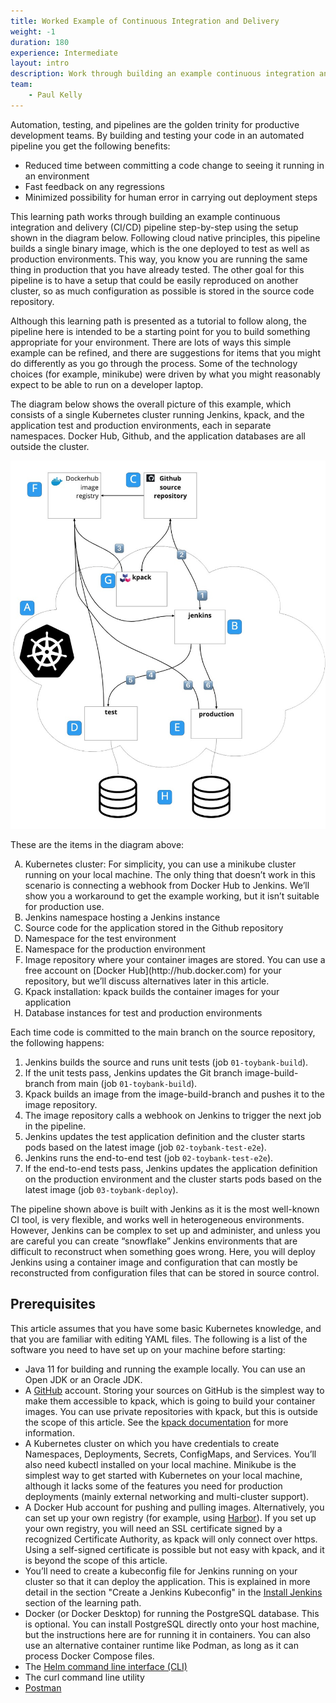 ```yaml
---
title: Worked Example of Continuous Integration and Delivery
weight: -1
duration: 180
experience: Intermediate
layout: intro
description: Work through building an example continuous integration and delivery (CI/CD) pipeline step-by-step
team:
    - Paul Kelly
---
```


Automation, testing, and pipelines are the golden trinity for productive development teams. By building and testing your code in an automated pipeline you get the following benefits:

-   Reduced time between committing a code change to seeing it running in an environment
-   Fast feedback on any regressions
-   Minimized possibility for human error in carrying out deployment steps

This learning path works through building an example continuous integration and delivery (CI/CD) pipeline step-by-step using the setup shown in the diagram below. Following cloud native principles, this pipeline builds a single binary image, which is the one deployed to test as well as production environments. This way, you know you are running the same thing in production that you have already tested. The other goal for this pipeline is to have a setup that could be easily reproduced on another cluster, so as much configuration as possible is stored in the source code repository.

Although this learning path is presented as a tutorial to follow along, the pipeline here is intended to be a starting point for you to build something appropriate for your environment. There are lots of ways this simple example can be refined, and there are suggestions for items that you might do differently as you go through the process. Some of the technology choices (for example, minikube) were driven by what you might reasonably expect to be able to run on a developer laptop.

The diagram below shows the overall picture of this example, which consists of a single Kubernetes cluster running Jenkins, kpack, and the application test and production environments, each in separate namespaces. Docker Hub, Github, and the application databases are all outside the cluster.

![alt_text](images/image1.jpg 'image_tooltip')

These are the items in the diagram above:

<ol type="A">
    <li>Kubernetes cluster: For simplicity, you can use a minikube cluster running on your local machine. The only thing that doesn’t work in this scenario is connecting a webhook from Docker Hub to Jenkins. We’ll show you a workaround to get the example working, but it isn’t suitable for production use.</li>
    <li>Jenkins namespace hosting a Jenkins instance</li>
    <li>Source code for the application stored in the Github repository</li>
    <li>Namespace for the test environment</li>
    <li>Namespace for the production environment</li>   
    <li>Image repository where your container images are stored. You can use a free account on [Docker Hub](http://hub.docker.com) for your repository, but we’ll discuss alternatives later in this article.</li>
    <li>Kpack installation: kpack builds the container images for your application</li> 
    <li>Database instances for test and production environments</li>
</ol>

Each time code is committed to the main branch on the source repository, the following happens:

1. Jenkins builds the source and runs unit tests (job `01-toybank-build`).
2. If the unit tests pass, Jenkins updates the Git branch image-build-branch from main (job `01-toybank-build`).
3. Kpack builds an image from the image-build-branch and pushes it to the image repository.
4. The image repository calls a webhook on Jenkins to trigger the next job in the pipeline.
5. Jenkins updates the test application definition and the cluster starts pods based on the latest image (job `02-toybank-test-e2e`).
6. Jenkins runs the end-to-end test (job `02-toybank-test-e2e`).
7. If the end-to-end tests pass, Jenkins updates the application definition on the production environment and the cluster starts pods based on the latest image (job `03-toybank-deploy`).

The pipeline shown above is built with Jenkins as it is the most well-known CI tool, is very flexible, and works well in heterogeneous environments. However, Jenkins can be complex to set up and administer, and unless you are careful you can create “snowflake” Jenkins environments that are difficult to reconstruct when something goes wrong. Here, you will deploy Jenkins using a container image and configuration that can mostly be reconstructed from configuration files that can be stored in source control.

## Prerequisites

This article assumes that you have some basic Kubernetes knowledge, and that you are familiar with editing YAML files. The following is a list of the software you need to have set up on your machine before starting:

-   Java 11 for building and running the example locally. You can use an Open JDK or an Oracle JDK.
-   A [GitHub](http://github.com) account. Storing your sources on GitHub is the simplest way to make them accessible to kpack, which is going to build your container images. You can use private repositories with kpack, but this is outside the scope of this article. See the [kpack documentation](https://buildpacks.io/docs/tools/kpack/) for more information.
-   A Kubernetes cluster on which you have credentials to create Namespaces, Deployments, Secrets, ConfigMaps, and Services. You’ll also need kubectl installed on your local machine. Minikube is the simplest way to get started with Kubernetes on your local machine, although it lacks some of the features you need for production deployments (mainly external networking and multi-cluster support).
-   A Docker Hub account for pushing and pulling images. Alternatively, you can set up your own registry (for example, using [Harbor](https://goharbor.io/)). If you set up your own registry, you will need an SSL certificate signed by a recognized Certificate Authority, as kpack will only connect over https. Using a self-signed certificate is possible but not easy with kpack, and it is beyond the scope of this article.
-   You’ll need to create a kubeconfig file for Jenkins running on your cluster so that it can deploy the application. This is explained in more detail in the section "Create a Jenkins Kubeconfig" in the [Install Jenkins](/learningpaths/worked-example-of-continuous-integration-and-delivery/install-jenkins/) section of the learning path.
-   Docker (or Docker Desktop) for running the PostgreSQL database. This is optional. You can install PostgreSQL directly onto your host machine, but the instructions here are for running it in containers. You can also use an alternative container runtime like Podman, as long as it can process Docker Compose files.
-   The [Helm command line interface (CLI)](https://helm.sh/docs/intro/quickstart/)
-   The curl command line utility
-   [Postman](https://www.postman.com/downloads/)
